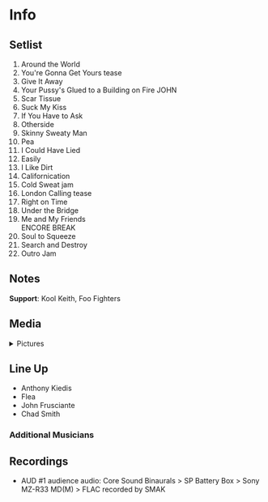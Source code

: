 # Info

## Setlist

1. Around the World
2. You're Gonna Get Yours tease
3. Give It Away
4. Your Pussy's Glued to a Building on Fire JOHN
5. Scar Tissue
6. Suck My Kiss
7. If You Have to Ask
8. Otherside
9. Skinny Sweaty Man
10. Pea
11. I Could Have Lied
12. Easily
13. I Like Dirt
14. Californication
15. Cold Sweat jam
16. London Calling tease
17. Right on Time
18. Under the Bridge
19. Me and My Friends
<br> ENCORE BREAK
20. Soul to Squeeze
21. Search and Destroy
22. Outro Jam

## Notes

**Support**: Kool Keith, Foo Fighters

## Media 

<details>
  <summary>Pictures</summary>
  <!--<img alt="Setlist" title="Setlist" src="_.jpg" height="200" />
  <img alt="Clipping" title="Clipping" src="_.jpg" height="200" />
  <img alt="Flyer" title="Flyer" src="_.jpg" height="200" />-->
</details>

## Line Up

* Anthony Kiedis
* Flea
* John Frusciante
* Chad Smith

### Additional Musicians

## Recordings

* AUD #1 audience audio: Core Sound Binaurals > SP Battery Box > Sony MZ-R33 MD(M) > FLAC recorded by SMAK
